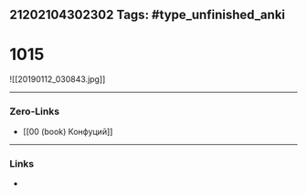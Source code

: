 21202104302302
Tags: #type_unfinished_anki
---
# 1015

![[20190112_030843.jpg]]

---
### Zero-Links
- [[00 (book) Конфуций]]
---
### Links
-